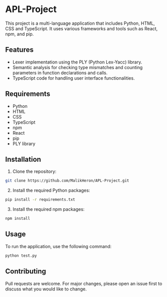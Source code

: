 # APL-Project

This project is a multi-language application that includes Python, HTML, CSS and TypeScript. It uses various frameworks and tools such as React, npm, and pip.

## Features

- Lexer implementation using the PLY (Python Lex-Yacc) library.
- Semantic analysis for checking type mismatches and counting parameters in function declarations and calls.
- TypeScript code for handling user interface functionalities.

## Requirements

- Python
- HTML
- CSS
- TypeScript
- npm
- React
- pip
- PLY library

## Installation

1. Clone the repository:
```bash
git clone https://github.com/MalikHeron/APL-Project.git
```

2. Install the required Python packages:
```bash
pip install -r requirements.txt
```

3. Install the required npm packages:
```bash
npm install
```

## Usage

To run the application, use the following command:

```bash
python test.py
```

## Contributing

Pull requests are welcome. For major changes, please open an issue first to discuss what you would like to change.
